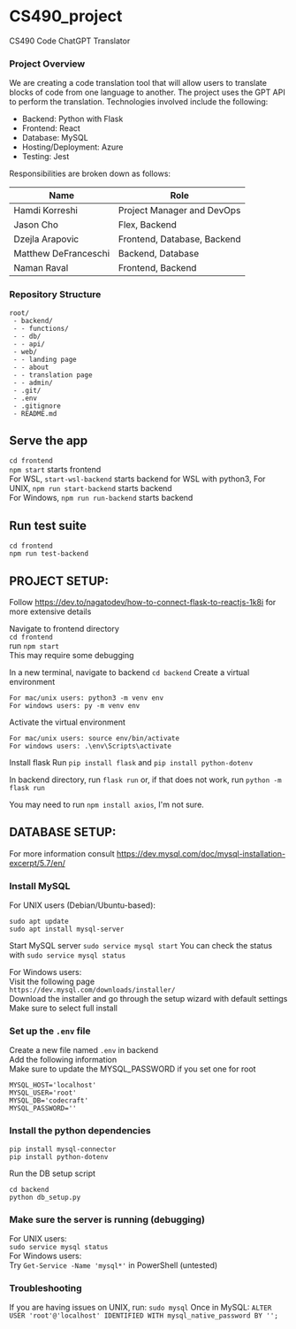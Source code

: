 # CS490_project
CS490 Code ChatGPT Translator

### Project Overview

We are creating a code translation tool that will allow users to translate blocks of code from one language to another. The project uses the GPT API to perform the translation. Technologies involved include the following:

- Backend: Python with Flask
- Frontend: React
- Database: MySQL
- Hosting/Deployment: Azure
- Testing: Jest

Responsibilities are broken down as follows:

| Name | Role |
|------|------|
| Hamdi Korreshi | Project Manager and DevOps |
| Jason Cho | Flex, Backend |
| Dzejla Arapovic | Frontend, Database, Backend |
| Matthew DeFranceschi | Backend, Database |
| Naman Raval | Frontend, Backend |

### Repository Structure
```
root/
 - backend/
 - - functions/
 - - db/
 - - api/
 - web/
 - - landing page
 - - about
 - - translation page
 - - admin/
 - .git/
 - .env
 - .gitignore
 - README.md
```

## Serve the app
`cd frontend` <br>
`npm start` starts frontend <br>
For WSL, `start-wsl-backend` starts backend for WSL with python3,
For UNIX, `npm run start-backend` starts backend <br>
For Windows, `npm run run-backend` starts backend

## Run test suite
`cd frontend` <br>
`npm run test-backend`

## PROJECT SETUP:
Follow https://dev.to/nagatodev/how-to-connect-flask-to-reactjs-1k8i for more extensive details <br>

Navigate to frontend directory <br>
`cd frontend` <br>
run `npm start`<br>
This may require some debugging <br>

In a new terminal, navigate to backend
`cd backend`
Create a virtual environment
```
For mac/unix users: python3 -m venv env
For windows users: py -m venv env
```
Activate the virtual environment
```
For mac/unix users: source env/bin/activate
For windows users: .\env\Scripts\activate
```

Install flask 
Run
`pip install flask` and `pip install python-dotenv`

In backend directory, run
`flask run`
or, if that does not work, run
`python -m flask run`

You may need to run `npm install axios`, I'm not sure.

## DATABASE SETUP:
For more information consult https://dev.mysql.com/doc/mysql-installation-excerpt/5.7/en/

### Install MySQL  
For UNIX users (Debian/Ubuntu-based):
```
sudo apt update
sudo apt install mysql-server
```
Start MySQL server
`sudo service mysql start`
You can check the status with
`sudo service mysql status`

For Windows users:  
Visit the following page  
`https://dev.mysql.com/downloads/installer/`  
Download the installer and go through the setup wizard with default settings  
Make sure to select full install  

### Set up the `.env` file  
Create a new file named `.env` in backend  
Add the following information  
Make sure to update the MYSQL_PASSWORD if you set one for root  
```
MYSQL_HOST='localhost'
MYSQL_USER='root'
MYSQL_DB='codecraft'
MYSQL_PASSWORD=''
```

### Install the python dependencies
```
pip install mysql-connector
pip install python-dotenv
```
Run the DB setup script
```
cd backend
python db_setup.py
```

### Make sure the server is running (debugging)  
For UNIX users:  
`sudo service mysql status`  
For Windows users:  
Try `Get-Service -Name 'mysql*'` in PowerShell (untested)

### Troubleshooting
If you are having issues on UNIX, run:
`sudo mysql`
Once in MySQL:
`ALTER USER 'root'@'localhost' IDENTIFIED WITH mysql_native_password BY '';`
